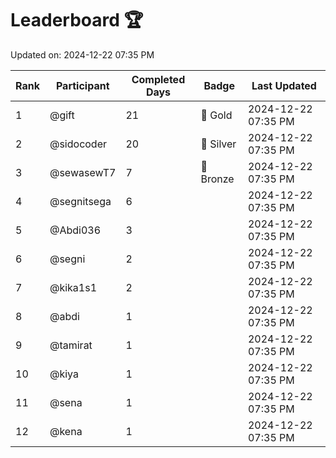 # Leaderboard 🏆

Updated on: 2024-12-22 07:35 PM

| Rank | Participant       | Completed Days | Badge      | Last Updated         |
|------|-------------------|----------------|------------|----------------------|
| 1    | @gift             | 21             | 🏅 Gold     | 2024-12-22 07:35 PM |
| 2    | @sidocoder        | 20             | 🥈 Silver   | 2024-12-22 07:35 PM |
| 3    | @sewasewT7        | 7              | 🥉 Bronze   | 2024-12-22 07:35 PM |
| 4    | @segnitsega       | 6              |            | 2024-12-22 07:35 PM |
| 5    | @Abdi036          | 3              |            | 2024-12-22 07:35 PM |
| 6    | @segni            | 2              |            | 2024-12-22 07:35 PM |
| 7    | @kika1s1          | 2              |            | 2024-12-22 07:35 PM |
| 8    | @abdi             | 1              |            | 2024-12-22 07:35 PM |
| 9    | @tamirat          | 1              |            | 2024-12-22 07:35 PM |
| 10   | @kiya             | 1              |            | 2024-12-22 07:35 PM |
| 11   | @sena             | 1              |            | 2024-12-22 07:35 PM |
| 12   | @kena             | 1              |            | 2024-12-22 07:35 PM |
